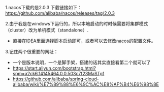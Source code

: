 1.nacos下载的是2.0.3
下载链接如下：https://github.com/alibaba/nacos/releases/tag/2.0.3

2.由于我是在windows下运行的，所以本地启动的时时候需要将集群模式（cluster）改为单机模式（standalone）.
- 直接在IDEA里面选择脚本启动即可，或者可以去修改nacos的配置文件。

3.记住两个很重要的网址：
- 一个是版本说明，一个是脚手架，搭建的话其实直接看第二个就可以了 
- https://start.aliyun.com/bootstrap.html?spm=a2ck6.14145464.0.0.503c7f23MaSTgf
- https://github.com/alibaba/spring-cloud-alibaba/wiki/%E7%89%88%E6%9C%AC%E8%AF%B4%E6%98%8E

